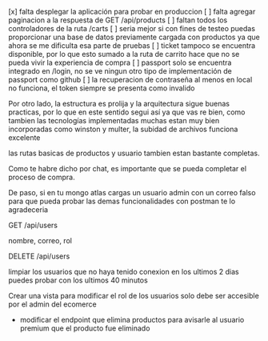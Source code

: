 [x] falta desplegar la aplicación para probar en produccion
[ ] falta agregar paginacion a la respuesta de GET /api/products
[ ] faltan todos los controladores de la ruta /carts
[ ] seria mejor si con fines de testeo puedas proporcionar una base de datos previamente cargada con productos ya que ahora se me dificulta esa parte de pruebas
[ ] ticket tampoco se encuentra disponible, por lo que esto sumado a la ruta de carrito hace que no se pueda vivir la experiencia de compra
[ ] passport solo se encuentra integrado en /login, no se ve ningun otro tipo de implementación de passport como github 
[ ] la recuperacion de contraseña al menos en local no funciona, el token siempre se presenta como invalido


Por otro lado, la estructura es prolija y la arquitectura sigue buenas practicas, por lo que en este sentido segui así ya que vas re bien, como tambien las tecnologías implementadas muchas estan muy bien incorporadas como winston y multer, la subidad de archivos funciona excelente

las rutas basicas de productos y usuario tambien estan bastante completas. 

Como te habre dicho por chat, es importante que se pueda completar el proceso de compra.

De paso, si en tu mongo atlas cargas un usuario admin con un correo falso para que pueda probar las demas funcionalidades con postman te lo agradeceria

GET /api/users

nombre, correo, rol

DELETE /api/users

limpiar los usuarios que no haya tenido conexion en los ultimos 2 dias
puedes probar con los ultimos 40 minutos

Crear una vista para modificar el rol de los usuarios solo debe ser accesible por el admin del ecomerce

* modificar el endpoint que elimina productos para avisarle al usuario premium que el producto fue eliminado